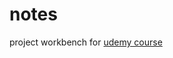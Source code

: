 # notes

project workbench for [udemy course](https://www.udemy.com/course/build-a-blockchain-in-javascript/) 